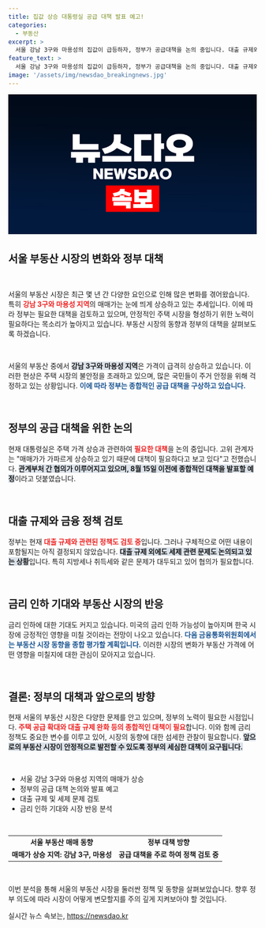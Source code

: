 ```yaml
---
title: 집값 상승 대통령실 공급 대책 발표 예고!
categories:
  - 부동산
excerpt: >
  서울 강남 3구와 마용성의 집값이 급등하자, 정부가 공급대책을 논의 중입니다. 대출 규제와 금리 인하 가능성도 제기되고 있어, 향후 부동산 시장의 변화가 주목됩니다! 클릭해 더 자세한 내용을 확인하세요!
feature_text: >
  서울 강남 3구와 마용성의 집값이 급등하자, 정부가 공급대책을 논의 중입니다. 대출 규제와 금리 인하 가능성도 제기되고 있어, 향후 부동산 시장의 변화가 주목됩니다! 클릭해 더 자세한 내용을 확인하세요!
image: '/assets/img/newsdao_breakingnews.jpg'
---
```


<p><img src="/assets/img/newsdao_breakingnews.jpg" alt="bookingtag 속보" /></p>

<h2 data-ke-size="size26">서울 부동산 시장의 변화와 정부 대책</h2>

<p data-ke-size="size16">&nbsp;</p>

<p>서울의 부동산 시장은 최근 몇 년 간 다양한 요인으로 인해 많은 변화를 겪어왔습니다. 특히 <b><span style="color: #ee2323;">강남 3구와 마용성 지역</span></b>의 매매가는 눈에 띄게 상승하고 있는 추세입니다. 이에 따라 정부는 필요한 대책을 검토하고 있으며, 안정적인 주택 시장을 형성하기 위한 노력이 필요하다는 목소리가 높아지고 있습니다. 부동산 시장의 동향과 정부의 대책을 살펴보도록 하겠습니다.</p>

<p data-ke-size="size16">&nbsp;</p>

<p>서울의 부동산 중에서 <b><span style="background-color: #21538527;">강남 3구와 마용성 지역</span></b>은 가격이 급격히 상승하고 있습니다. 이러한 현상은 주택 시장의 불안정을 초래하고 있으며, 많은 국민들이 주거 안정을 위해 걱정하고 있는 상황입니다. <b><span style="color: #1a5490;">이에 따라 정부는 종합적인 공급 대책을 구상하고 있습니다.</span></b> </p>

<p data-ke-size="size16">&nbsp;</p>

<h2 data-ke-size="size26">정부의 공급 대책을 위한 논의</h2>

<p>현재 대통령실은 주택 가격 상승과 관련하여 <b><span style="color: #ee2323;">필요한 대책</span></b>을 논의 중입니다. 고위 관계자는 "매매가가 가파르게 상승하고 있기 때문에 대책이 필요하다고 보고 있다"고 전했습니다. <b><span style="background-color: #21538527;">관계부처 간 협의가 이루어지고 있으며, 8월 15일 이전에 종합적인 대책을 발표할 예정</span></b>이라고 덧붙였습니다.</p>

<p data-ke-size="size16">&nbsp;</p>

<h2 data-ke-size="size26">대출 규제와 금융 정책 검토</h2>

<p>정부는 현재 <b><span style="color: #ee2323;">대출 규제와 관련된 정책도 검토 중</span></b>입니다. 그러나 구체적으로 어떤 내용이 포함될지는 아직 결정되지 않았습니다. <b><span style="background-color: #21538527;">대출 규제 외에도 세제 관련 문제도 논의되고 있는 상황</span></b>입니다. 특히 지방세나 취득세와 같은 문제가 대두되고 있어 협의가 필요합니다.</p>

<p data-ke-size="size16">&nbsp;</p>

<h2 data-ke-size="size26">금리 인하 기대와 부동산 시장의 반응</h2>

<p>금리 인하에 대한 기대도 커지고 있습니다. 미국의 금리 인하 가능성이 높아지며 한국 시장에 긍정적인 영향을 미칠 것이라는 전망이 나오고 있습니다. <b><span style="color: #1a5490;">다음 금융통화위원회에서는 부동산 시장 동향을 종합 평가할 계획입니다.</span></b> 이러한 시장의 변화가 부동산 가격에 어떤 영향을 미칠지에 대한 관심이 모아지고 있습니다.</p>

<p data-ke-size="size16">&nbsp;</p>

<h2 data-ke-size="size26">결론: 정부의 대책과 앞으로의 방향</h2>

<p>현재 서울의 부동산 시장은 다양한 문제를 안고 있으며, 정부의 노력이 필요한 시점입니다. <b><span style="color: #ee2323;">주택 공급 확대와 대출 규제 완화 등의 종합적인 대책이 필요</span></b>합니다. 이와 함께 금리 정책도 중요한 변수를 이루고 있어, 시장의 동향에 대한 섬세한 관찰이 필요합니다. <b><span style="background-color: #21538527;">앞으로의 부동산 시장이 안정적으로 발전할 수 있도록 정부의 세심한 대책이 요구됩니다.</span></b></p>

<p data-ke-size="size16">&nbsp;</p>

<ul>
    <li>서울 강남 3구와 마용성 지역의 매매가 상승</li>
    <li>정부의 공급 대책 논의와 발표 예고</li>
    <li>대출 규제 및 세제 문제 검토</li>
    <li>금리 인하 기대와 시장 반응 분석</li>
</ul>

<p data-ke-size="size16">&nbsp;</p>

<table style="width: 100%; border-collapse: collapse;">
    <tr>
        <td style="text-align: center; height: 17px;"><b>서울 부동산 매매 동향</b></td>
        <td style="text-align: center; height: 17px;"><b>정부 대책 방향</b></td>
    </tr>
    <tr>
        <td style="text-align: center; height: 17px;"><b>매매가 상승 지역: 강남 3구, 마용성</b></td>
        <td style="text-align: center; height: 17px;"><b>공급 대책을 주로 하여 정책 검토 중</b></td>
    </tr>
</table>

<p data-ke-size="size16">&nbsp;</p>

<p>이번 분석을 통해 서울의 부동산 시장을 둘러싼 정책 및 동향을 살펴보았습니다. 향후 정부 의도에 따라 시장이 어떻게 변모할지를 주의 깊게 지켜보아야 할 것입니다.</p>
실시간 뉴스 속보는, <a href="https://newsdao.kr" rel="dofollow">https://newsdao.kr</a>


